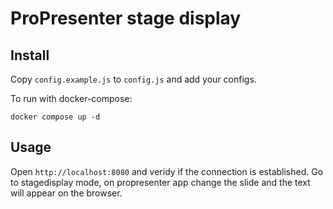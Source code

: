 # ProPresenter stage display

## Install

Copy `config.example.js` to `config.js` and add your configs.

To run with docker-compose:

`docker compose up -d`

## Usage

Open `http://localhost:8080` and veridy if the connection is established.
Go to stagedisplay mode, on propresenter app change the slide and the text will appear on the browser.


